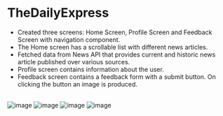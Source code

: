 # TheDailyExpress
- Created three screens: Home Screen, Profile Screen and Feedback Screen with navigation component.<br>
- The Home screen has a scrollable list with different news articles.<br>
- Fetched data from News API that provides current and historic news article published over various sources.<br>
- Profile screen contains information about the user. <br>
- Feedback screen contains a feedback form with a submit button. On clicking the button an image is produced.<br><br>

![image](https://github.com/RashmitaRaut/TheDailyExpress/assets/112264742/d4d3ec1e-bdfc-4d7b-9a97-7443841cf554)
![image](https://github.com/RashmitaRaut/TheDailyExpress/assets/112264742/e12fe452-a289-44cc-be08-3ee617e433b8)
![image](https://github.com/RashmitaRaut/TheDailyExpress/assets/112264742/3070a888-97c3-401c-81cd-e47b6fbca8d0)
![image](https://github.com/RashmitaRaut/TheDailyExpress/assets/112264742/9fd75720-2bd7-4d6f-8b14-398645ba8fb3)






